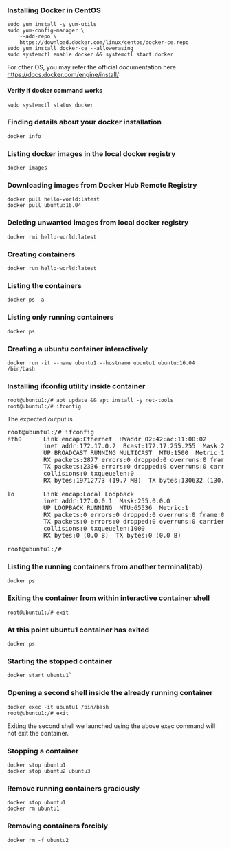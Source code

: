 ### Installing Docker in CentOS
```
sudo yum install -y yum-utils
sudo yum-config-manager \
    --add-repo \
    https://download.docker.com/linux/centos/docker-ce.repo
sudo yum install docker-ce --allowerasing
sudo systemctl enable docker && systemctl start docker
```
For other OS, you may refer the official documentation here https://docs.docker.com/engine/install/

#### Verify if docker command works
```
sudo systemctl status docker 
```

### Finding details about your docker installation
```
docker info
```

### Listing docker images in the local docker registry
```
docker images
```

### Downloading images from Docker Hub Remote Registry
```
docker pull hello-world:latest
docker pull ubuntu:16.04
```

### Deleting unwanted images from local docker registry
```
docker rmi hello-world:latest
```

### Creating containers
```
docker run hello-world:latest
```

### Listing the containers
```
docker ps -a
```

### Listing only running containers
```
docker ps
```

### Creating a ubuntu container interactively
```
docker run -it --name ubuntu1 --hostname ubuntu1 ubuntu:16.04 /bin/bash
```

### Installing ifconfig utility inside container
```
root@ubuntu1:/# apt update && apt install -y net-tools
root@ubuntu1:/# ifconfig
```
The expected output is
<pre>
root@ubuntu1:/# ifconfig
eth0      Link encap:Ethernet  HWaddr 02:42:ac:11:00:02  
          inet addr:172.17.0.2  Bcast:172.17.255.255  Mask:255.255.0.0
          UP BROADCAST RUNNING MULTICAST  MTU:1500  Metric:1
          RX packets:2877 errors:0 dropped:0 overruns:0 frame:0
          TX packets:2336 errors:0 dropped:0 overruns:0 carrier:0
          collisions:0 txqueuelen:0 
          RX bytes:19712773 (19.7 MB)  TX bytes:130632 (130.6 KB)

lo        Link encap:Local Loopback  
          inet addr:127.0.0.1  Mask:255.0.0.0
          UP LOOPBACK RUNNING  MTU:65536  Metric:1
          RX packets:0 errors:0 dropped:0 overruns:0 frame:0
          TX packets:0 errors:0 dropped:0 overruns:0 carrier:0
          collisions:0 txqueuelen:1000 
          RX bytes:0 (0.0 B)  TX bytes:0 (0.0 B)

root@ubuntu1:/# 
</pre>

### Listing the running containers from another terminal(tab)
```
docker ps
```

### Exiting the container from within interactive container shell
```
root@ubuntu1:/# exit
```

### At this point ubuntu1 container has exited
```
docker ps
```

### Starting the stopped container
```
docker start ubuntu1`
```

### Opening a second shell inside the already running container 
```
docker exec -it ubuntu1 /bin/bash
root@ubuntu1:/# exit
```
Exiting the second shell we launched using the above exec command will not exit the container.

### Stopping a container
```
docker stop ubuntu1
docker stop ubuntu2 ubuntu3
```

### Remove running containers graciously
```
docker stop ubuntu1 
docker rm ubuntu1
```

### Removing containers forcibly
```
docker rm -f ubuntu2
```
